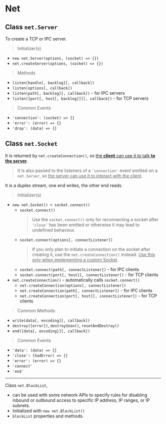 # Net
## Class `net.Server`

To create a TCP or IPC server.

> Initializer(s)
- `new net.Server(options, (socket) => {})`
- `net.createServer(options, (socket) => {})`

> Methods
- `listen(handle[, backlog][, callback])`
- `listen(options[, callback])`
- `listen(path[, backlog][, callback])` - for IPC servers
- `listen([port[, host[, backlog]]][, callback])` - for TCP servers

> Common Events
- `'connection': (socket) => {}`
- `'error': (error) => {}`
- `'drop': (data) => {}`

## Class `net.Socket`

It is returned by `net.createConnection()`, so <u>the **client** can use it to talk **to the server**</u>.

> It is also passed to the listeners of a `'connection'` event emitted on a `net.Server`, so <u>the server can use it to interact with the client</u>.

It is a duplex stream, one end writes, the other end reads.

> Initializer(s)
- `new net.Socket() + socket.connect()` 
  - `socket.connect()`
    > Use the `socket.connect()` only for reconnecting a socket after `'close'` has been emitted or otherwise it may lead to undefined behaviour.
  - `socket.connect(options[, connectListener])`
    > If you only plan to initiate a connection on the socket after creating it, use the `net.createConnection()` instead. <u>Use this only when implementing a custom Socket</u>.
  - `socket.connect(path[, connectListener])` - for IPC clients
  - `socket.connect(port[, host][, connectListener])` - for TCP clients
- `net.createConnection()` - automatically calls `socket.connect()`
  - `net.createConnection(options[, connectListener])`
  - `net.createConnection(path[, connectListener])` - for IPC clients
  - `net.createConnection(port[, host][, connectListener])` - for TCP clients


> Common Methods
- `write(data[, encoding][, callback])`
- `destroy([error])`, `destroySoon()`, `resetAndDestroy()`
- `end([data[, encoding]][, callback])`


> Common Events
- `'data': (data) => {}`
- `'close': (hadError) => {}`
- `'error': (error) => {}`
- `'connect'`
- `'end'`

---

Class `net.BlockList`, 
- can be used with some network APIs to specify rules for disabling inbound or outbound access to specific IP address, IP ranges, or IP subnets.
- Initialized with `new net.BlockList()`
- `blockList` properties and methods.
